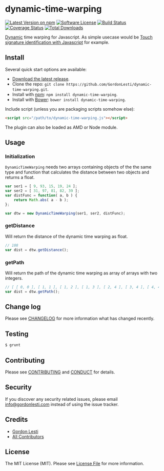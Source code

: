 # dynamic-time-warping

[![Latest Version on npm][ico-version]][link-npm]
[![Software License][ico-license]](LICENSE.md)
[![Build Status][ico-travis]][link-travis]
[![Coverage Status][ico-coverall]][link-coveralls]
[![Total Downloads][ico-downloads]][link-downloads]

[Dynamic](https://en.wikipedia.org/wiki/Dynamic_time_warping) time warping for Javascript. As simple usecase would be
[Touch signature identification with Javascript](https://gordonlesti.com/touch-signature-identification-with-javascript/)
for example.

## Install

Several quick start options are available:
* [Download the latest release](https://github.com/GordonLesti/dynamic-time-warping/releases/latest).
* Clone the repo: `git clone https://github.com/GordonLesti/dynamic-time-warping.git`.
* Install with [npm](https://www.npmjs.com/): `npm install dynamic-time-warping`.
* Install with [Bower](http://bower.io): `bower install dynamic-time-warping`.

Include script (unless you are packaging scripts somehow else):

```html
<script src="/path/to/dynamic-time-warping.js"></script>
```

The plugin can also be loaded as AMD or Node module.

## Usage

### Initialization

`DynamicTimeWarping` needs two arrays containing objects of the the same type and function that calculates the distance
between two objects and returns a float.

```javascript
var ser1 = [ 9, 93, 15, 19, 24 ];
var ser2 = [ 31, 97, 81, 82, 39 ];
var distFunc = function( a, b ) {
    return Math.abs( a - b );
};

var dtw = new DynamicTimeWarping(ser1, ser2, distFunc);
```

### getDistance

Will return the distance of the dynamic time warping as float.

```javascript
// 108
var dist = dtw.getDistance();
```

### getPath

Will return the path of the dynamic time warping as array of arrays with two integers.

```javascript
// [ [ 0, 0 ], [ 1, 1 ], [ 1, 2 ], [ 1, 3 ], [ 2, 4 ], [ 3, 4 ], [ 4, 4 ] ]
var dist = dtw.getPath();
```

## Change log

Please see [CHANGELOG](CHANGELOG.md) for more information what has changed recently.

## Testing

``` bash
$ grunt
```

## Contributing

Please see [CONTRIBUTING](CONTRIBUTING.md) and [CONDUCT](CONDUCT.md) for details.

## Security

If you discover any security related issues, please email info@gordonlesti.com instead of using the issue tracker.

## Credits

- [Gordon Lesti][link-author]
- [All Contributors][link-contributors]

## License

The MIT License (MIT). Please see [License File](LICENSE.md) for more information.

[ico-version]: https://img.shields.io/npm/v/dynamic-time-warping.svg?style=flat-square
[ico-license]: https://img.shields.io/github/license/GordonLesti/dynamic-time-warping.svg?style=flat-square
[ico-travis]: https://img.shields.io/travis/GordonLesti/dynamic-time-warping/master.svg?style=flat-square
[ico-coverall]: https://img.shields.io/coveralls/GordonLesti/dynamic-time-warping/master.svg?style=flat-square
[ico-downloads]: https://img.shields.io/npm/dt/dynamic-time-warping.svg?style=flat-square

[link-npm]: https://www.npmjs.com/package/dynamic-time-warping
[link-travis]: https://travis-ci.org/GordonLesti/dynamic-time-warping
[link-coveralls]: https://coveralls.io/r/GordonLesti/dynamic-time-warping
[link-downloads]: https://www.npmjs.com/package/dynamic-time-warping
[link-author]: https://gordonlesti.com/
[link-contributors]: ../../contributors
